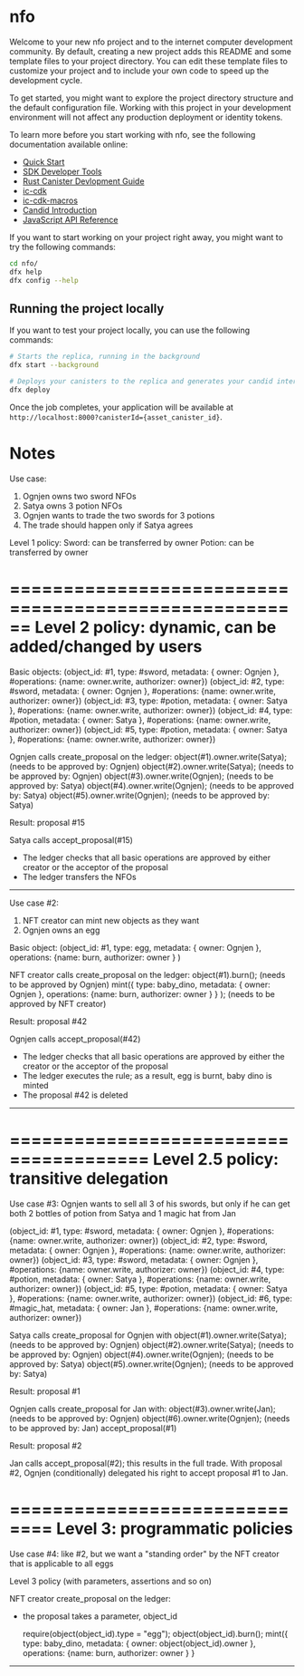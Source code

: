 # nfo

Welcome to your new nfo project and to the internet computer development community. By default, creating a new project adds this README and some template files to your project directory. You can edit these template files to customize your project and to include your own code to speed up the development cycle.

To get started, you might want to explore the project directory structure and the default configuration file. Working with this project in your development environment will not affect any production deployment or identity tokens.

To learn more before you start working with nfo, see the following documentation available online:

- [Quick Start](https://smartcontracts.org/docs/quickstart/quickstart-intro.html)
- [SDK Developer Tools](https://smartcontracts.org/docs/developers-guide/sdk-guide.html)
- [Rust Canister Devlopment Guide](https://smartcontracts.org/docs/rust-guide/rust-intro.html)
- [ic-cdk](https://docs.rs/ic-cdk)
- [ic-cdk-macros](https://docs.rs/ic-cdk-macros)
- [Candid Introduction](https://smartcontracts.org/docs/candid-guide/candid-intro.html)
- [JavaScript API Reference](https://erxue-5aaaa-aaaab-qaagq-cai.raw.ic0.app)

If you want to start working on your project right away, you might want to try the following commands:

```bash
cd nfo/
dfx help
dfx config --help
```

## Running the project locally

If you want to test your project locally, you can use the following commands:

```bash
# Starts the replica, running in the background
dfx start --background

# Deploys your canisters to the replica and generates your candid interface
dfx deploy
```

Once the job completes, your application will be available at `http://localhost:8000?canisterId={asset_canister_id}`.

# Notes

Use case:
  1. Ognjen owns two sword NFOs
  2. Satya owns 3 potion NFOs
  3. Ognjen wants to trade the two swords for 3 potions
  4. The trade should happen only if Satya agrees

Level 1 policy:
 Sword: can be transferred by owner
 Potion: can be transferred by owner


======================================================
Level 2 policy: dynamic, can be added/changed by users
======================================================


Basic objects:
  (object_id: #1, type: #sword, metadata: { owner: Ognjen }, #operations: {name: owner.write, authorizer: owner})
  (object_id: #2, type: #sword, metadata: { owner: Ognjen }, #operations: {name: owner.write, authorizer: owner})
  (object_id: #3, type: #potion, metadata: { owner: Satya }, #operations: {name: owner.write, authorizer: owner})
  (object_id: #4, type: #potion, metadata: { owner: Satya }, #operations: {name: owner.write, authorizer: owner})
  (object_id: #5, type: #potion, metadata: { owner: Satya }, #operations: {name: owner.write, authorizer: owner})

Ognjen calls create_proposal on the ledger:
   object(#1).owner.write(Satya); (needs to be approved by: Ognjen)
   object(#2).owner.write(Satya); (needs to be approved by: Ognjen)
   object(#3).owner.write(Ognjen); (needs to be approved by: Satya)
   object(#4).owner.write(Ognjen); (needs to be approved by: Satya)
   object(#5).owner.write(Ognjen); (needs to be approved by: Satya)

Result: proposal #15

Satya calls accept_proposal(#15)
   - The ledger checks that all basic operations are approved by either creator or the acceptor of the proposal
   - The ledger transfers the NFOs

------------------------------

Use case #2:
1. NFT creator can mint new objects as they want
2. Ognjen owns an egg

Basic object:
  (object_id: #1, type: egg, metadata: { owner: Ognjen }, operations: {name: burn, authorizer: owner } )

NFT creator calls create_proposal on the ledger:
   object(#1).burn(); (needs to be approved by Ognjen)
   mint({ type: baby_dino, metadata: { owner: Ognjen }, operations: {name: burn, authorizer: owner } } );
                (needs to be approved by NFT creator)

Result: proposal #42

Ognjen calls accept_proposal(#42)
   - The ledger checks that all basic operations are approved by either the creator or the acceptor of the proposal
   - The ledger executes the rule; as a result, egg is burnt, baby dino is minted
   - The proposal #42 is deleted

------------------------------

=======================================
Level 2.5 policy: transitive delegation
=======================================


Use case #3:
  Ognjen wants to sell all 3 of his swords, but only if he can get both 2 bottles of potion from Satya and 1 magic hat from Jan

  (object_id: #1, type: #sword, metadata: { owner: Ognjen }, #operations: {name: owner.write, authorizer: owner})
  (object_id: #2, type: #sword, metadata: { owner: Ognjen }, #operations: {name: owner.write, authorizer: owner})
  (object_id: #3, type: #sword, metadata: { owner: Ognjen }, #operations: {name: owner.write, authorizer: owner})
  (object_id: #4, type: #potion, metadata: { owner: Satya }, #operations: {name: owner.write, authorizer: owner})
  (object_id: #5, type: #potion, metadata: { owner: Satya }, #operations: {name: owner.write, authorizer: owner})
  (object_id: #6, type: #magic_hat, metadata: { owner: Jan }, #operations: {name: owner.write, authorizer: owner})

Satya calls create_proposal for Ognjen with
   object(#1).owner.write(Satya); (needs to be approved by: Ognjen)
   object(#2).owner.write(Satya); (needs to be approved by: Ognjen)
   object(#4).owner.write(Ognjen); (needs to be approved by: Satya)
   object(#5).owner.write(Ognjen); (needs to be approved by: Satya)

Result: proposal #1

Ognjen calls create_proposal for Jan with:
   object(#3).owner.write(Jan); (needs to be approved by: Ognjen)
   object(#6).owner.write(Ognjen); (needs to be approved by: Jan)
   accept_proposal(#1)

Result: proposal #2
   
Jan calls accept_proposal(#2); this results in the full trade.
With proposal #2, Ognjen (conditionally) delegated his right to accept proposal #1 to Jan.

==============================
Level 3: programmatic policies
==============================

Use case #4: like #2, but we want a "standing order" by the NFT creator that is applicable to all eggs

Level 3 policy (with parameters, assertions and so on)

NFT creator create_proposal on the ledger:
  - the proposal takes a parameter, object_id

    require(object(object_id).type = "egg");
    object(object_id).burn();
    mint({ type: baby_dino, metadata: { owner: object(object_id).owner }, operations: {name: burn, authorizer: owner } } 


------------------------------

